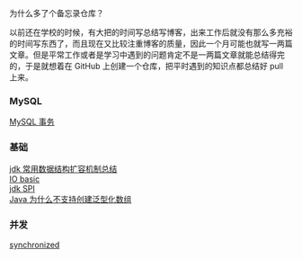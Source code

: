 为什么多了个备忘录仓库？

以前还在学校的时候，有大把的时间写总结写博客，出来工作后就没有那么多充裕的时间写东西了，而且现在又比较注重博客的质量，因此一个月可能也就写一两篇文章。但是平常工作或者是学习中遇到的问题肯定不是一两篇文章就能总结得完的，于是就想着在 GitHub 上创建一个仓库，把平时遇到的知识点都总结好 pull 上来。

### MySQL

[MySQL 事务](mysql/事务.md) <br>


### 基础

[jdk 常用数据结构扩容机制总结](基础/jdk%20数据结构扩容总结.md) <br>
[IO basic](基础/IO%20模型.md) <br>
[jdk SPI](基础/jdk%20SPI.md) <br>
[Java 为什么不支持创建泛型化数组](基础/泛型数组.md) <br>
### 并发

[synchronized](并发/synchronized.md) <br>

